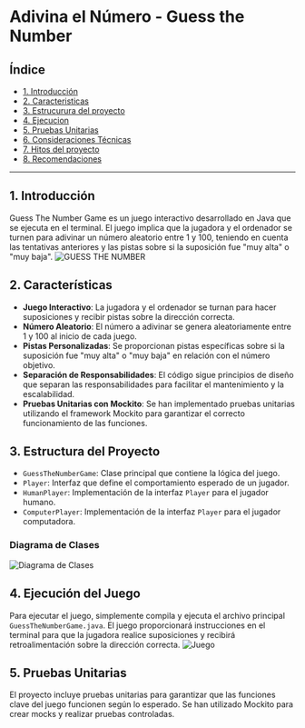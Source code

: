 # Adivina el Número - Guess the Number

## Índice

- [1. Introducción](#1-introduccion)
- [2. Caracteristicas](#2-Caracteristicas)
- [3. Estrucurura del proyecto](#3-estructura)
- [4. Ejecucion](#4-ejecucion)
- [5. Pruebas Unitarias](#5-pruebas)
- [6. Consideraciones Técnicas](#6-consideraciones-técnicas)
- [7. Hitos del proyecto](#7-hitos-del-proyecto)
- [8. Recomendaciones](#8-recomendaciones)

---

## 1. Introducción 
Guess The Number Game es un juego interactivo desarrollado en Java que se ejecuta en el terminal. El juego implica que la jugadora y el ordenador se turnen para adivinar un número aleatorio entre 1 y 100, teniendo en cuenta las tentativas anteriores y las pistas sobre si la suposición fue "muy alta" o "muy baja".
![GUESS THE NUMBER](https://firebasestorage.googleapis.com/v0/b/laboratoria-945ea.appspot.com/o/guess-the-number.png?alt=media)
## 2. Características

- **Juego Interactivo**: La jugadora y el ordenador se turnan para hacer suposiciones y recibir pistas sobre la dirección correcta.
- **Número Aleatorio**: El número a adivinar se genera aleatoriamente entre 1 y 100 al inicio de cada juego.
- **Pistas Personalizadas**: Se proporcionan pistas específicas sobre si la suposición fue "muy alta" o "muy baja" en relación con el número objetivo.
- **Separación de Responsabilidades**: El código sigue principios de diseño que separan las responsabilidades para facilitar el mantenimiento y la escalabilidad.
- **Pruebas Unitarias con Mockito**: Se han implementado pruebas unitarias utilizando el framework Mockito para garantizar el correcto funcionamiento de las funciones.

## 3. Estructura del Proyecto
- `GuessTheNumberGame`: Clase principal que contiene la lógica del juego.
- `Player`: Interfaz que define el comportamiento esperado de un jugador.
- `HumanPlayer`: Implementación de la interfaz `Player` para el jugador humano.
- `ComputerPlayer`: Implementación de la interfaz `Player` para el jugador computadora.

### Diagrama de Clases

![Diagrama de Clases](https://firebasestorage.googleapis.com/v0/b/laboratoria-945ea.appspot.com/o/class-diagram.png?alt=media)

## 4. Ejecución del Juego
Para ejecutar el juego, simplemente compila y ejecuta el archivo principal `GuessTheNumberGame.java`. El juego proporcionará instrucciones en el terminal para que la jugadora realice suposiciones y recibirá retroalimentación sobre la dirección correcta.
![Juego]()

## 5. Pruebas Unitarias
El proyecto incluye pruebas unitarias para garantizar que las funciones clave del juego funcionen según lo esperado. Se han utilizado Mockito para crear mocks y realizar pruebas controladas.







